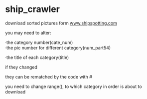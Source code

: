 # ship_crawler
download sorted pictures form www.shipspotting.com 


you may need to alter:

·the category number(cate_num)<br>
·the pic number for different category(num_part54)

·the title of each category(title)


if they changed

they can be rematched by the code with #


you need to change range(), to which category in order is about to download
